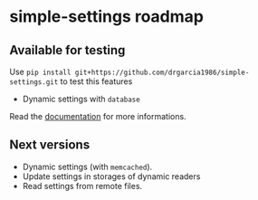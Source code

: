 simple-settings roadmap
=======================

Available for testing
---------------------

Use `pip install git+https://github.com/drgarcia1986/simple-settings.git` to test this features

* Dynamic settings with `database`

Read the [documentation](http://simple-settings.readthedocs.org/en/latest/) for more informations.

Next versions
-------------
* Dynamic settings (with `memcached`).
* Update settings in storages of dynamic readers
* Read settings from remote files.
